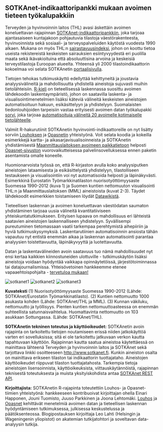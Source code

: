 
## SOTKAnet-indikaattoripankki mukaan avoimen tieteen työkalupakkiin ##

Terveyden ja hyvinvoinnin laitos (THL) avasi äskettäin avoimen
koneluettavan rajapinnan
[SOTKAnet-indikaattoripankkiin](http://uusi.sotkanet.fi/portal/page/portal/etusivu/tietoa_palvelusta),
joka tarjoaa ajantasaiseen kuntajakoon pohjautuvia tilastoja
väestörakenteesta, hyvinvoinnista sekä sosiaali- ja terveyspalveluiden
käytöstä vuodesta 1990 alkaen. Mukana on myös THL:n
[sairastavuusindeksi](http://terveytemme.fi), johon on koottu tietoa
useista rekistereistä keskeisten sairauksien esiintyvyydestä eri
puolilla maata sekä ikävakioituina että absoluuttisina arvoina ja
keskeisiä terveystilastoja Euroopan alueelta. Yhteensä yli 2000
tilastoindikaattorin kokoelmaa voi selata SOTKAnetin
[portaalisivulla](http://uusi.sotkanet.fi/portal/page/portal/etusivu/hakusivu).

Tietojen tehokas tutkimuskäyttö edellyttää kehittyneitä ja joustavia
analyysivälineitä ja mahdollisuutta yhdistellä aineistoja sujuvasti
muihin tietolähteisiin. [R-kieli](www.r-project.org) on tieteellisessä
laskennassa suosittu avoimen lähdekoodin laskentaympäristö, johon on
saatavilla laskenta- ja visualisointimenetelmien lisäksi käteviä
välineitä keskeisten aineistojen automatisoituun hakuun,
esikäsittelyyn ja yhdistelyyn. Suomalaisten tiedonlouhijoiden
tarpeisiin vastaa erityisesti avoimen datan työkalupakki
[sorvi](http://louhos.github.com/sorvi), joka tarjoaa [automatisoituja
välineitä 20 avoimelle kotimaiselle
tietolähteelle](https://github.com/louhos/sorvi/wiki/data/).

Valmiit R-hakurutiinit SOTKAnetin hyvinvointi-indikaattoreille on nyt
lisätty sorviin [Louhoksen](http://louhos.github.com) ja
[Opasnetin](http://fi.opasnet.org/fi/) yhteistyönä. Voit selata koodia
ja kokeilla esimerkkejä kartta- ja aikasarjavisualisoinneista ja
SOTKAnetin yhdistämisestä [Maanmittauslaitoksen avoimeen
paikkatietoon](http://www.maanmittauslaitos.fi/avoindata) helposti
[Opasnet-sivuston](http://fi.opasnet.org/fi/Sotkanet)
vuorovaikutteisessa palvelinsovelluksessa ennen paketin asentamista
omalle koneelle. 

Huomionarvoista työssä on, että R-kirjaston avulla koko analyysiputken
aineistojen lataamisesta ja esikäsittelystä yhdistelyyn,
tilastolliseen testaukseen ja visualisointiin voi nyt automatisoida
helposti ja läpinäkyvästi. Esimerkkinä Eurostatin Työmarkkinatilaston
nuorisotyöttömyysaste Suomessa 1990-2012 (kuva 1) ja Suomen kuntien
nettomuuton visualisointi THL:n ja Maanmittauslaitoksen (MML)
aineistoista (kuvat 2-3). Täydet lähdekoodit esimerkkien toistamiseen
löydät [Datawikistä](https://github.com/louhos/sorvi/wiki/Sotkanet).

Tieteellisen laskennan ja avoimen koneluettavan väestödatan
saumaton yhdistäminen tarjoaa uusia välineitä kvantitatiiviseen
yhteiskuntatutkimukseen. Erityisen lupaava on mahdollisuus eri
lähteistä saatavien aineistojen laskennalliseen
yhdistelyyn. Syvällisempi pureutuminen tietomassaan vaatii tarkempaa
perehtymistä aihepiiriin ja hyviä
tutkimuskysymyksiä. Laskentarutiinien automatisoinnin ansiosta tähän
vapautuu nyt entistä enemmän aikaa ja laskennan automatisointi
parantaa analyysien toistettavuutta, läpinäkyvyyttä ja luotettavuutta.

Datan ja laskentavälineiden avoin saatavuus tuo nämä mahdollisuudet
nyt ensi kertaa kaikkien kiinnostuneiden ulottuville - tutkimuskäytön
lisäksi aineistoja voidaan hyödyntää vaikkapa opinnäytetöissä,
järjestötoiminnassa tai datajournalismissa. Yhteisövetoinen hankkeemme
etenee vapaaehtoispohjalta - [tervetuloa
mukaan!](http://louhos.github.com/contact.html)


![sotkanet1](https://github.com/louhos/sorvi/wiki/sotkanetData.png)
![sotkanet2](https://github.com/louhos/sorvi/wiki/sotkanetVisu2.png)
![sotkanet3](https://github.com/louhos/sorvi/wiki/sotkanetVisu3.png)

**Kuvateksti** (1) Nuorisotyöttömyysaste Suomessa 1990-2012 (Lähde: SOTKAnet/Eurostatin Työmarkkinatilasto). (2) Kuntien nettomuutto 1000 asukasta kohden (Lähde: SOTKAnet/THL ja MML). (3) Kunnan väkiluku, nettomuutto ja työllisyys. Pienten kuntien nettomuuttoasteessa on enemmän suhteellista satunnaisvaihtelua. Huomattavinta nettomuutto on 103 asukkaan Sottungassa. (Lähde: SOTKAnet/THL). 

**SOTKAnetin tekninen toteutus ja käyttöoikeudet:** SOTKAnetin avoin
rajapinta on tarkoitettu tietojen noutamiseen erissä niiden
jatkokäyttöä varten eri sovelluksissa; sitä ei ole tarkoitettu
jatkuvaan verkon kautta tapahtuvaan käyttöön.  Rajapinnan kautta
saatua aineistoa käytettäessä on mainittava lähteenä Terveyden ja
hyvinvoinnin laitos ja SOTKAnet sekä tarjottava linkki osoitteeseen
http://www.sotkanet.fi. Kunkin aineiston osalta on mainittava erikseen
tilaston tai indikaattorin tuottajataho.  Aineistojen käyttöoikeudet
riippuvat tilaston tuottajatahosta. Tarkempia tietoja aineistojen
lisensoinnista, käyttöoikeuksista, viittauskäytännöistä, rajapinnan
teknisestä toteutuksesta ja muista yksityiskohdista antaa [SOTKAnet
REST
API](http://uusi.sotkanet.fi/portal/pls/portal/!PORTAL.wwpob_page.show?_docname=22001.PDF).


**Kirjoittajista:** SOTKAnetin R-rajapinta toteutettiin Louhos- ja
Opasnet-tiimien yhteistyönä: hankkeeseen kontribuoivat kirjoittajan
ohella Einari Happonen, Jouni Tuomisto, Juuso Parkkinen ja Joona
Lehtomäki. [Louhos](http://louhos.github.com) ja
[Opasnet](http://fi.opasnet.org/fi/) kehittävät menetelmiä avoimen
datan ja tieteellisen laskennan hyödyntämiseen tutkimuksessa,
julkisessa keskustelussa ja päätöksenteossa. Blogipostauksen
kirjoittaja Leo Lahti (Helsingin ja Wageningenin yliopistot) on
akatemian tutkijatohtori ja soveltavan data-analyysin tutkija.


